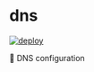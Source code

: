 # dns

[![deploy](https://github.com/gleich/dns/actions/workflows/deploy.yml/badge.svg)](https://github.com/gleich/dns/actions/workflows/deploy.yml)

📡 DNS configuration
